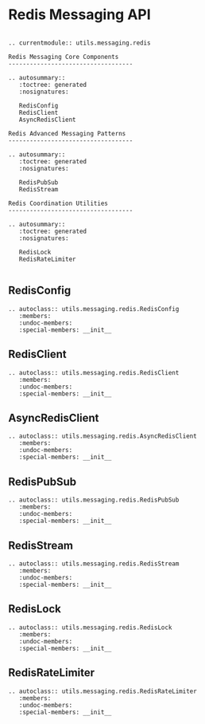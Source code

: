 # Redis Messaging API

```{eval-rst}

.. currentmodule:: utils.messaging.redis

Redis Messaging Core Components
-----------------------------------

.. autosummary::
   :toctree: generated
   :nosignatures:

   RedisConfig
   RedisClient
   AsyncRedisClient

Redis Advanced Messaging Patterns
-----------------------------------

.. autosummary::
   :toctree: generated
   :nosignatures:

   RedisPubSub
   RedisStream
   
Redis Coordination Utilities
-----------------------------------

.. autosummary::
   :toctree: generated
   :nosignatures:

   RedisLock
   RedisRateLimiter
   
```

## RedisConfig

```{eval-rst}
.. autoclass:: utils.messaging.redis.RedisConfig
   :members:
   :undoc-members:
   :special-members: __init__
```

## RedisClient

```{eval-rst}
.. autoclass:: utils.messaging.redis.RedisClient
   :members:
   :undoc-members:
   :special-members: __init__
```

## AsyncRedisClient

```{eval-rst}
.. autoclass:: utils.messaging.redis.AsyncRedisClient
   :members:
   :undoc-members:
   :special-members: __init__
```

## RedisPubSub

```{eval-rst}
.. autoclass:: utils.messaging.redis.RedisPubSub
   :members:
   :undoc-members:
   :special-members: __init__
```

## RedisStream

```{eval-rst}
.. autoclass:: utils.messaging.redis.RedisStream
   :members:
   :undoc-members:
   :special-members: __init__
```

## RedisLock

```{eval-rst}
.. autoclass:: utils.messaging.redis.RedisLock
   :members:
   :undoc-members:
   :special-members: __init__
```

## RedisRateLimiter

```{eval-rst}
.. autoclass:: utils.messaging.redis.RedisRateLimiter
   :members:
   :undoc-members:
   :special-members: __init__
```
